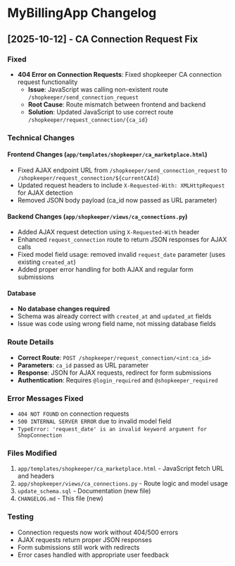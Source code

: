 # MyBillingApp Changelog

## [2025-10-12] - CA Connection Request Fix

### Fixed
- **404 Error on Connection Requests**: Fixed shopkeeper CA connection request functionality
  - **Issue**: JavaScript was calling non-existent route `/shopkeeper/send_connection_request`
  - **Root Cause**: Route mismatch between frontend and backend
  - **Solution**: Updated JavaScript to use correct route `/shopkeeper/request_connection/{ca_id}`

### Technical Changes

#### Frontend Changes (`app/templates/shopkeeper/ca_marketplace.html`)
- Fixed AJAX endpoint URL from `/shopkeeper/send_connection_request` to `/shopkeeper/request_connection/${currentCAId}`
- Updated request headers to include `X-Requested-With: XMLHttpRequest` for AJAX detection
- Removed JSON body payload (ca_id now passed as URL parameter)

#### Backend Changes (`app/shopkeeper/views/ca_connections.py`)
- Added AJAX request detection using `X-Requested-With` header
- Enhanced `request_connection` route to return JSON responses for AJAX calls
- Fixed model field usage: removed invalid `request_date` parameter (uses existing `created_at`)
- Added proper error handling for both AJAX and regular form submissions

#### Database
- **No database changes required**
- Schema was already correct with `created_at` and `updated_at` fields
- Issue was code using wrong field name, not missing database fields

### Route Details
- **Correct Route**: `POST /shopkeeper/request_connection/<int:ca_id>`
- **Parameters**: `ca_id` passed as URL parameter
- **Response**: JSON for AJAX requests, redirect for form submissions
- **Authentication**: Requires `@login_required` and `@shopkeeper_required`

### Error Messages Fixed
- `404 NOT FOUND` on connection requests
- `500 INTERNAL SERVER ERROR` due to invalid model field
- `TypeError: 'request_date' is an invalid keyword argument for ShopConnection`

### Files Modified
1. `app/templates/shopkeeper/ca_marketplace.html` - JavaScript fetch URL and headers
2. `app/shopkeeper/views/ca_connections.py` - Route logic and model usage
3. `update_schema.sql` - Documentation (new file)
4. `CHANGELOG.md` - This file (new)

### Testing
- Connection requests now work without 404/500 errors
- AJAX requests return proper JSON responses
- Form submissions still work with redirects
- Error cases handled with appropriate user feedback